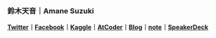 ### 鈴木天音｜Amane Suzuki

**[Twitter](https://twitter.com/SakuEji)｜[Facebook](https://www.facebook.com/amane.suzu)｜[Kaggle](https://www.kaggle.com/amaotone)｜[AtCoder](https://atcoder.jp/users/amaotone)｜[Blog](https://amalog.hateblo.jp/)｜[note](https://note.com/amaotone)｜[SpeakerDeck](https://speakerdeck.com/amaotone)**


